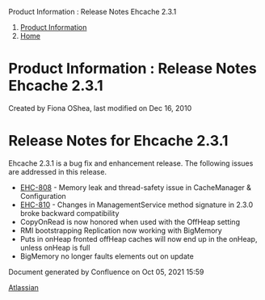 Product Information : Release Notes Ehcache 2.3.1  

1.  [Product Information](index.html)
2.  [Home](Home.html)

Product Information : Release Notes Ehcache 2.3.1
=================================================

Created by Fiona OShea, last modified on Dec 16, 2010

Release Notes for Ehcache 2.3.1
===============================

Ehcache 2.3.1 is a bug fix and enhancement release. The following issues are addressed in this release.

*   [EHC-808](https://jira.terracotta.org/jira/browse/EHC-808) - Memory leak and thread-safety issue in CacheManager & Configuration
*   [EHC-810](https://jira.terracotta.org/jira/browse/EHC-810) - Changes in ManagementService method signature in 2.3.0 broke backward compatibility
*   CopyOnRead is now honored when used with the OffHeap setting
*   RMI bootstrapping Replication now working with BigMemory
*   Puts in onHeap fronted offHeap caches will now end up in the onHeap, unless onHeap is full
*   BigMemory no longer faults elements out on update

Document generated by Confluence on Oct 05, 2021 15:59

[Atlassian](http://www.atlassian.com/)